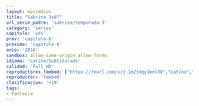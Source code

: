 ```yaml
---
layout: episodios
title: "Sabrina 3x07"
url_serie_padre: 'sabrina/temporada-3'
category: 'series'
capitulo: 'yes'
prev: 'capitulo-6'
proximo: 'capitulo-8'
anio: '2018'
sandbox: allow-same-origin allow-forms
idioma: 'Latino/Subtitulado'
calidad: 'Full HD'
reproductores_fembed: ["https://feurl.com/v/j-1m2tdqy1mnl30","Latino","https://mstream.website/cptljga8ffqm","Latino","https://feurl.com/v/k7rqqh3jpy858km","Latino","https://player.premiumstream.live/player.php?id=NjEw&sub=https://sub.cuevana2.io/vtt-sub/sub7/El.mundo.oculto.de.sabrina.S03E07.vtt","Subtitulado"]
reproductor: 'fembed'
clasificacion: '+10'
tags:
- Fantasia
---
```












